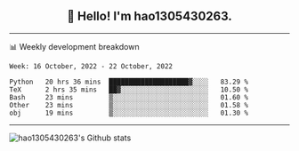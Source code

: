 <h2 align="center">👋 Hello! I'm hao1305430263.</h2>


---- 
📊 Weekly development breakdown

<!--START_SECTION:waka-->
```text
Week: 16 October, 2022 - 22 October, 2022

Python   20 hrs 36 mins  ████████████████████▓░░░░   83.29 % 
TeX      2 hrs 35 mins   ██▓░░░░░░░░░░░░░░░░░░░░░░   10.50 % 
Bash     23 mins         ▒░░░░░░░░░░░░░░░░░░░░░░░░   01.60 % 
Other    23 mins         ▒░░░░░░░░░░░░░░░░░░░░░░░░   01.58 % 
obj      19 mins         ▒░░░░░░░░░░░░░░░░░░░░░░░░   01.30 % 
```
<!--END_SECTION:waka-->
----
![hao1305430263's Github stats](https://github-readme-stats.vercel.app/api?username=hao1305430263&show_icons=true)


<!--
**hao1305430263/hao1305430263** is a ✨ _special_ ✨ repository because its `README.md` (this file) appears on your GitHub profile.

Here are some ideas to get you started:

- 🔭 I’m currently working on ...
- 🌱 I’m currently learning ...
- 👯 I’m looking to collaborate on ...
- 🤔 I’m looking for help with ...
- 💬 Ask me about ...
- 📫 How to reach me: ...
- 😄 Pronouns: ...
- ⚡ Fun fact: ...
-->
